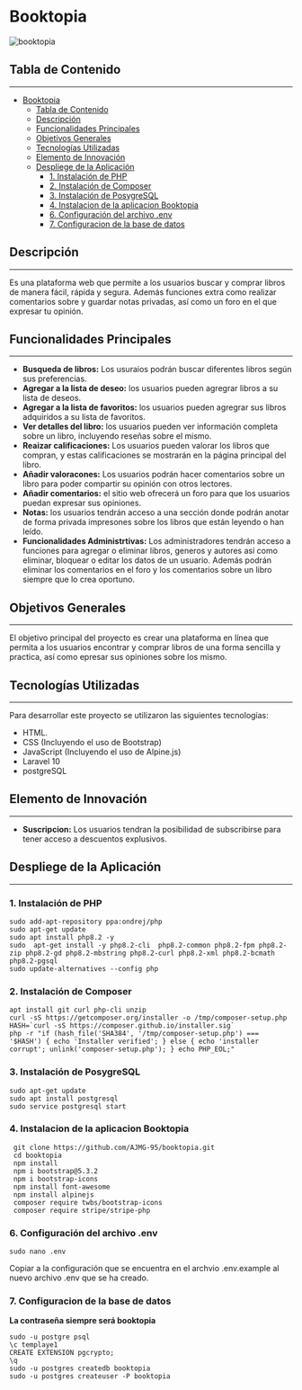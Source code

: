 # Booktopia
![booktopia](https://github.com/AJMG-95/booktopia/assets)
## Tabla de Contenido
***
- [Booktopia](#booktopia)
  - [Tabla de Contenido](#tabla-de-contenido)
  - [Descripción](#descripción)
  - [Funcionalidades Principales](#funcionalidades-principales)
  - [Objetivos Generales](#objetivos-generales)
  - [Tecnologías Utilizadas](#tecnologías-utilizadas)
  - [Elemento de Innovación](#elemento-de-innovación)
  - [Despliege de la Aplicación](#despliege-de-la-aplicación)
    - [1. Instalación de PHP](#1-instalación-de-php)
    - [2. Instalación de Composer](#2-instalación-de-composer)
    - [3. Instalación de PosygreSQL](#3-instalación-de-posygresql)
    - [4. Instalacion de la aplicacion Booktopia](#4-instalacion-de-la-aplicacion-booktopia)
    - [6. Configuración del archivo .env](#6-configuración-del-archivo-env)
    - [7. Configuracion de la base de datos](#7-configuracion-de-la-base-de-datos)



## Descripción
***
Es una plataforma web que permite a los usuarios buscar y comprar libros de manera fácil, rápida y segura. Además funciones extra como realizar comentarios sobre y guardar notas privadas, así como un foro en el que expresar tu opinión.


## Funcionalidades Principales
***
-   **Busqueda de libros:** Los usuraios podrán buscar diferentes libros según sus preferencias.
-   **Agregar a la lista de deseo:** los usuarios pueden agregrar libros a su lista de deseos.
-   **Agregar a la lista de favoritos:** los usuarios pueden agregrar sus libros adquiridos a su lista de favoritos.
-   **Ver detalles del libro:** los usuarios pueden ver información completa sobre un libro, incluyendo reseñas sobre el mismo.
-   **Reaizar calificaciones:** Los usuarios pueden valorar los libros que compran, y estas calificaciones se mostrarán en la página principal del libro.
-   **Añadir valoracones:** Los usuarios podrán hacer comentarios sobre un libro para poder compartir su opinión con otros lectores.
-   **Añadir comentarios:** el sitio web ofrecerá un foro para que los usuarios puedan expresar sus opiniones.
-   **Notas:** los usuarios tendrán acceso a una sección donde podrán anotar de forma privada impresones sobre los libros que están leyendo o han leído.
-   **Funcionalidades Administrtivas:** Los administradores tendrán acceso a funciones para agregar o eliminar libros, generos y autores así como eliminar, bloquear o editar los datos de un usuario. Además podrán eliminar los comentarios en el foro y los comentarios sobre un libro siempre que lo crea oportuno.



## Objetivos Generales
***
El objetivo principal del proyecto es crear una plataforma en línea que permita a los usuarios encontrar y comprar libros de una forma sencilla y practica, así como epresar sus opiniones sobre los mismo.


## Tecnologías Utilizadas
***
Para desarrollar este proyecto se utilizaron las siguientes tecnologías:

-   HTML.
-   CSS (Incluyendo el uso de Bootstrap)
-   JavaScript (Incluyendo el uso de Alpine.js)
-   Laravel 10
-   postgreSQL



## Elemento de Innovación
***
- **Suscripcion:** Los  usuarios tendran la posibilidad de subscribirse para tener acceso a descuentos explusivos.

## Despliege de la Aplicación
***
### 1. Instalación de PHP
```
sudo add-apt-repository ppa:ondrej/php
sudo apt-get update
sudo apt install php8.2 -y
sudo  apt-get install -y php8.2-cli  php8.2-common php8.2-fpm php8.2-zip php8.2-gd php8.2-mbstring php8.2-curl php8.2-xml php8.2-bcmath php8.2-pgsql
sudo update-alternatives --config php

```
### 2. Instalación de Composer
```
apt install git curl php-cli unzip
curl -sS https://getcomposer.org/installer -o /tmp/composer-setup.php
HASH=`curl -sS https://composer.github.io/installer.sig`
php -r "if (hash_file('SHA384', '/tmp/composer-setup.php') === '$HASH') { echo 'Installer verified'; } else { echo 'installer corrupt'; unlink('composer-setup.php'); } echo PHP_EOL;"
```

### 3. Instalación de PosygreSQL
```
sudo apt-get update
sudo apt install postgresql
sudo service postgresql start
```

### 4. Instalacion de la aplicacion Booktopia
```
 git clone https://github.com/AJMG-95/booktopia.git
 cd booktopia
 npm install
 npm i bootstrap@5.3.2
 npm i bootstrap-icons
 npm install font-awesome
 npm install alpinejs
 composer require twbs/bootstrap-icons
 composer require stripe/stripe-php
```  
### 6. Configuración del archivo .env
```
sudo nano .env
```
Copiar a la configuración que se encuentra en el archvio .env.example al nuevo archivo .env que se ha creado.

### 7. Configuracion de la base de datos
**La contraseña siempre será booktopia**
```
sudo -u postgre psql
\c templaye1
CREATE EXTENSION pgcrypto;
\q
sudo -u postgres createdb booktopia
sudo -u postgres createuser -P booktopia
```


